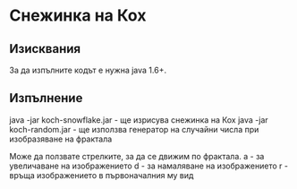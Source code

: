 Снежинка на Кох
===============

Изисквания
----------
За да изпълните кодът е нужна java 1.6+.

Изпълнение
----------
java -jar koch-snowflake.jar - ще изрисува снежинка на Кох
java -jar koch-random.jar - ще използва генератор на случайни числа при изобразяване на фрактала

Може да ползвате стрелките, за да се движим по фрактала.
a - за увеличаване на изображението
d - за намаляване на изображението
r - връща изображението в първоначалния му вид
